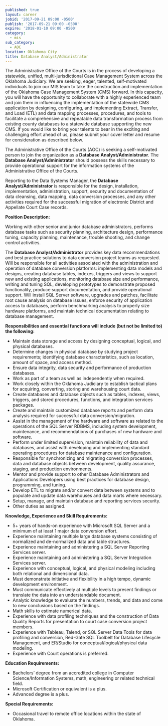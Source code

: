 ```yaml
---
published: true
layout: career
jobid: '2017-09-21 09:00 -0500'
publish: '2017-09-21 09:00 -0500'
expire: '2018-01-10 09:00 -0500'
category:
  - mis
sub_category:
  - AOC
location: Oklahoma City
title: Database Analyst/Administrator
---
```

The Administrative Office of the Courts is in the process of developing a statewide, unified, multi-jurisdictional Case Management System across the Oklahoma Judiciary.  We are seeking, eager, talented, self-motivated individuals to join our MIS team to take the construction and implementation of the Oklahoma Case Management System (CMS) forward.  In this capacity, you will have the opportunity to collaborate with a highly experienced team and join them in influencing the implementation of the statewide CMS application by designing, configuring, and implementing Extract, Transfer, and Load (ETL) and data mapping processes, procedures, and tools to facilitate a comprehensive and repeatable data transformation process from existing county databases to a statewide database supporting the new CMS.   If you would like to bring your talents to bear in the exciting and challenging effort ahead of us, please submit your cover letter and resume for consideration as described below.

The Administrative Office of the Courts (AOC) is seeking a self-motivated person to join the organization as a **Database Analyst/Administrator**.  The **Database Analyst/Administrator** should possess the skills necessary to provide operational support for the information systems of the Administrative Office of the Courts.

Reporting to the Data Systems Manager, the **Database Analyst/Administrator** is responsible for the design, installation, implementation, administration, support, security and documentation of data cleansing, data mapping, data conversion processes, and any other activities required for the successful migration of electronic District and Appellate Court Case records.

**Position Description:**

Working with other senior and junior database administrators, performs database tasks such as security planning, architecture design, performance tuning, capacity planning, maintenance, trouble shooting, and change control activities. 

The **Database Analyst/Administrator** provides key data recommendations and best practice solutions to data conversion project teams as requested. Will be responsible for all activities associated with the administration and operation of database conversion platforms: implementing data models and designs, creating database tables, indexes, triggers and views to support new and existing applications, monitoring database size and performance, writing and tuning SQL, developing prototypes to demonstrate proposed functionality, produce support documentation, and provide operational support.  Will install SQL Server software, upgrades and patches, facilitate root cause analysis on database issues, enforce security of application access to databases, perform benchmarking analysis to properly size hardware platforms, and maintain technical documentation relating to database management. 

**Responsibilities and essential functions will include (but not be limited to) the following:**

- Maintain data storage and access by designing conceptual, logical, and physical databases. 
- Determine changes in physical database by studying project requirements; identifying database characteristics, such as location, amount of space, and access method.
- Ensure data integrity, data security and performance of production databases.
- Work as part of a team as well as independently when required.
- Work closely within the Oklahoma Judiciary to establish tactical plans for acquiring, converting, storing and warehousing court data.
- Create databases and database objects such as tables, indexes, views, triggers, and stored procedures, functions, and integration services packages.
- Create and maintain customized database reports and perform data analysis required for successful data conversion/migration. 
- Assist in the management of the hardware and software as related to the operations of the SQL Server RDBMS, including system development, maintenance, and recommendations of purchases of new hardware and software.
- Perform under limited supervision, maintain reliability of data and databases, and assist with developing and implementing standard operating procedures for database maintenance and configuration.
- Responsible for synchronizing and migrating conversion processes, data and database objects between development, quality assurance, staging, and production environments. 
- Mentor and provide support to other Database Administrators and Applications Developers using best practices for database design, programming, and tuning. 
- Develop ETL to migrate and/or convert data between systems and to populate and update data warehouses and data marts where necessary.
- Setup, manage, and maintain database and reporting services security.
- Other duties as assigned.

**Knowledge, Experience and Skill Requirements:**

- 5+ years of hands-on experience with Microsoft SQL Server and a minimum of at least 1 major data conversion effort.
- Experience maintaining multiple large database systems consisting of normalized and de-normalized data and table structures.
- Experience maintaining and administering a SQL Server Reporting Services server.
- Experience maintaining and administering a SQL Server Integration Services server.
- Experience with conceptual, logical, and physical modeling including both relational and dimensional data.
- Must demonstrate initiative and flexibility in a high tempo, dynamic development environment. 
- Must communicate effectively at multiple levels to present findings or translate the data into an understandable document. 
- Analytic knowledge to evaluate the numbers, trends, and data and come to new conclusions based on the findings.
- Math skills to estimate numerical data.
- Experience with data profiling techniques and the construction of Data Quality Reports for presentation to court case conversion project members.
- Experience with Tableau, Talend, or SQL Server Data Tools for data profiling and conversion, Red-Gate SQL Toolbelt for Database Lifecycle Management, and ER/Studio for conceptual/logical/physical data modeling.
- Experience with Court operations is preferred.

**Education Requirements:**

- Bachelors’ degree from an accredited college in Computer Science/Information Systems, math, engineering or related technical field.
- Microsoft Certification or equivalent is a plus.
- Advanced degree is a plus.

**Special Requirements:**

- Occasional travel to remote office locations within the state of Oklahoma.

